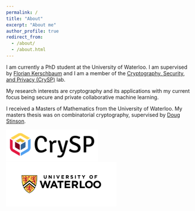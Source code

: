 ```yaml
---
permalink: /
title: "About"
excerpt: "About me"
author_profile: true
redirect_from: 
  - /about/
  - /about.html
---
```

I am currently a PhD student at the University of Waterloo. I am supervised by [Florian Kerschbaum](https://cs.uwaterloo.ca/~fkerschb/) and I am a member of the  [Cryptography, Security, and Privacy (CrySP)](https://crysp.uwaterloo.ca/) lab.

My research interests are cryptography and its applications with my current focus being secure and private collaborative machine learning. 

I received a Masters of Mathematics from the University of Waterloo. My masters thesis was on combinatorial cryptography, supervised by [Doug Stinson](https://cs.uwaterloo.ca/~dstinson/).


<div class="row">
  <div class="column">
   <img src="/files/crysp-logo-word-clearbg-blackfg.png" alt="CrySP Logo" width="250"> 
  </div>
  <div class="column">
    <img src="/files/UniversityOfWaterloo_logo_horiz_rgb.png" alt="CrySP Logo" width="300">
  </div>
</div>


